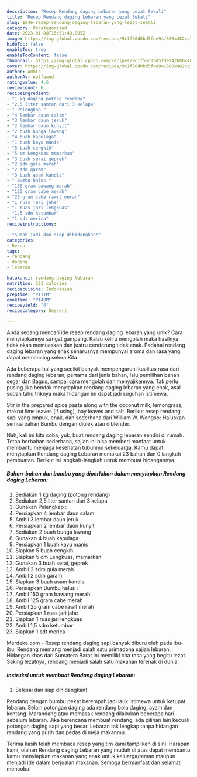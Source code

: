 ```yaml
---
description: "Resep Rendang daging Lebaran yang Lezat Sekali"
title: "Resep Rendang daging Lebaran yang Lezat Sekali"
slug: 1046-resep-rendang-daging-lebaran-yang-lezat-sekali
category: Uncategorized
date: 2023-01-08T15:51:49.895Z
image: https://img-global.cpcdn.com/recipes/9c1f56d0bd5fde94/680x482cq70/rendang-daging-lebaran-foto-resep-utama.jpg
hideToc: false
enableToc: true
enableTocContent: false
thumbnail: https://img-global.cpcdn.com/recipes/9c1f56d0bd5fde94/680x482cq70/rendang-daging-lebaran-foto-resep-utama.jpg
cover: https://img-global.cpcdn.com/recipes/9c1f56d0bd5fde94/680x482cq70/rendang-daging-lebaran-foto-resep-utama.jpg
author: Admin
authorAv: notfound
ratingvalue: 4.6
reviewcount: 6
recipeingredient:
- "1 kg daging potong rendang"
- "2,5 liter santan dari 3 kelapa"
- " Pelengkap "
- "4 lembar daun salam"
- "3 lembar daun jeruk"
- "2 lembar daun kunyit"
- "2 buah bunga lawang"
- "4 buah kapulaga"
- "1 buah kayu manis"
- "5 buah cengkih"
- "5 cm Lengkuas memarkan"
- "3 buah serai geprek"
- "2 sdm gula merah"
- "2 sdm garam"
- "3 buah asam kandis"
- " Bumbu halus "
- "150 gram bawang merah"
- "125 gram cabe merah"
- "25 gram cabe rawit merah"
- "1 ruas jari jahe"
- "1 ruas jari lengkuas"
- "1,5 sdm ketumbar"
- "1 sdt merica"
recipeinstructions:

- "Sudah jadi dan siap dihidangkan!"
categories:
- Resep
tags:
- rendang
- daging
- lebaran

katakunci: rendang daging lebaran 
nutrition: 283 calories
recipecuisine: Indonesian
preptime: "PT11M"
cooktime: "PT49M"
recipeyield: "4"
recipecategory: Dessert

---
```





Anda sedang mencari ide resep rendang daging lebaran yang unik? Cara menyiapkannya sangat gampang. Kalau keliru mengolah maka hasilnya tidak akan memuaskan dan justru cenderung tidak enak. Padahal rendang daging lebaran yang enak seharusnya mempunyai aroma dan rasa yang dapat memancing selera Kita.





Ada beberapa hal yang sedikit banyak mempengaruhi kualitas rasa dari rendang daging lebaran, pertama dari jenis bahan, lalu pemilihan bahan segar dan Bagus, sampai cara mengolah dan menyajikannya. Tak perlu pusing jika hendak menyiapkan rendang daging lebaran yang enak,      asal sudah tahu triknya maka hidangan ini dapat jadi suguhan istimewa.














Stir in the prepared spice paste along with the coconut milk, lemongrass, makrut lime leaves (if using), bay leaves and salt. Berikut resep rendang sapi yang empuk, enak, dan sederhana dari William W. Wongso: Haluskan semua bahan Bumbu dengan diulek atau diblender.






Nah, kali ini kita coba, yuk, buat rendang daging lebaran sendiri di rumah. Tetap berbahan sederhana, sajian ini bisa memberi manfaat untuk membantu menjaga kesehatan tubuhmu sekeluarga. Kamu dapat menyiapkan Rendang daging Lebaran memakai 23 bahan dan 0 langkah pembuatan. Berikut ini langkah-langkah untuk membuat hidangannya.

<!--inarticleads1-->

##### Bahan-bahan dan bumbu yang diperlukan dalam menyiapkan Rendang daging Lebaran:

1. Sediakan 1 kg daging (potong rendang)
1. Sediakan 2,5 liter santan dari 3 kelapa
1. Gunakan  Pelengkap :
1. Persiapkan 4 lembar daun salam
1. Ambil 3 lembar daun jeruk
1. Persiapkan 2 lembar daun kunyit
1. Sediakan 2 buah bunga lawang
1. Gunakan 4 buah kapulaga
1. Persiapkan 1 buah kayu manis
1. Siapkan 5 buah cengkih
1. Siapkan 5 cm Lengkuas, memarkan
1. Gunakan 3 buah serai, geprek
1. Ambil 2 sdm gula merah
1. Ambil 2 sdm garam
1. Siapkan 3 buah asam kandis
1. Persiapkan  Bumbu halus :
1. Ambil 150 gram bawang merah
1. Ambil 125 gram cabe merah
1. Ambil 25 gram cabe rawit merah
1. Persiapkan 1 ruas jari jahe
1. Siapkan 1 ruas jari lengkuas
1. Ambil 1,5 sdm ketumbar
1. Siapkan 1 sdt merica


Merdeka.com - Resep rendang daging sapi banyak diburu oleh pada ibu-ibu. Rendang memang menjadi salah satu primadona sajian lebaran. Hidangan khas dari Sumatera Barat ini memiliki cita rasa yang begitu lezat. Saking lezatnya, rendang menjadi salah satu makanan terenak di dunia. 

<!--inarticleads2-->

##### Instruksi untuk membuat Rendang daging Lebaran:


1. Selesai dan siap dihidangkan!

Rendang dengan bumbu pekat berempah jadi lauk istimewa untuk ketupat lebaran. Selain potongan daging ada rendang bola daging, ayam dan kentang. Marandang atau memasak rendang dilakukan beberapa hari sebelum lebaran. Jika berencana membuat rendang, ada pilihan lain kecuali potongan daging sapi yang besar. Lebaran tak lengkap tanpa hidangan rendang yang gurih dan pedas di meja makanmu. 

Terima kasih telah membaca resep yang tim kami tampilkan di sini. Harapan kami, olahan Rendang daging Lebaran yang mudah di atas dapat membantu kamu menyiapkan makanan yang enak untuk keluarga/teman maupun menjadi ide dalam berjualan makanan. Semoga bermanfaat dan selamat mencoba!
